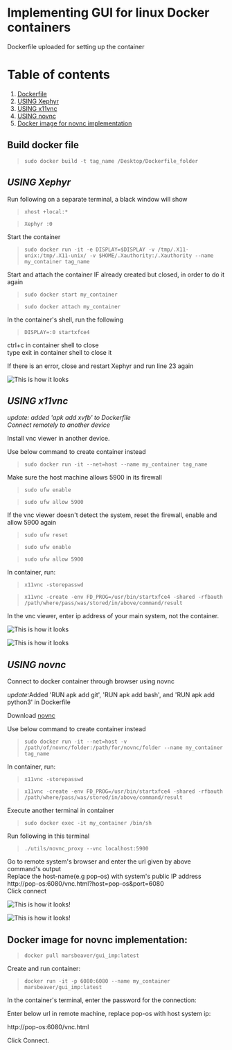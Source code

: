 # **Implementing GUI for linux Docker containers** <br />

Dockerfile uploaded for setting up the container <br />

# Table of contents
1. [Dockerfile](#Build-docker-file-)
2. [USING Xephyr](#USING-Xephyr)
3. [USING x11vnc](#USING-x11vnc-)
4. [USING novnc](#USING-novnc-)
5. [Docker image for novnc implementation](#Docker-image-for-novnc-implementation-)

## **Build docker file** <br />

> `sudo docker build -t tag_name /Desktop/Dockerfile_folder` <br />

## **_USING Xephyr_**

Run following on a separate terminal, a black window will show <br />

> `xhost +local:*` <br />

> `Xephyr :0` <br />

Start the container <br />

> `sudo docker run -it -e DISPLAY=$DISPLAY -v /tmp/.X11-unix:/tmp/.X11-unix/ -v $HOME/.Xauthority:/.Xauthority --name my_container tag_name `<br />

Start and attach the container IF already created but closed, in order to do it again <br />

>`sudo docker start my_container`  <br />

>`sudo docker attach my_container`  <br />

In the container's shell, run the following <br />

> `DISPLAY=:0 startxfce4` <br />

ctrl+c in container shell to close <br />
type exit in container shell to close it <br />

If there is an error, close and restart Xephyr and run line 23 again <br />

![This is how it looks](Screenshot%20from%202022-10-23%2018-15-59.png)

## **_USING x11vnc_** <br />
_update: added 'apk add xvfb' to Dockerfile_ <br />
_Connect remotely to another device_ <br />

Install vnc viewer in another device. <br />

Use below command to create container instead <br />

> `sudo docker run -it --net=host --name my_container tag_name` <br />

Make sure the host machine allows 5900 in its firewall <br />

> `sudo ufw enable` <br />

> `sudo ufw allow 5900` <br />

If the vnc viewer doesn't detect the system, reset the firewall, enable and allow 5900 again <br />

> `sudo ufw reset` <br />

> `sudo ufw enable` <br />

> `sudo ufw allow 5900` <br />

In container, run: <br />

> `x11vnc -storepasswd` <br />

> `x11vnc -create -env FD_PROG=/usr/bin/startxfce4 -shared -rfbauth /path/where/pass/was/stored/in/above/command/result` <br />
 

 
In the vnc viewer, enter ip address of your main system, not the container. <br />

![This is how it looks](android_vnc.png)

![This is how it looks](android_vnc2.png)

## **_USING novnc_** <br />
Connect to docker container through browser using novnc <br />

_update_:Added 'RUN apk add git', 'RUN apk add bash', and 'RUN apk add python3' in Dockerfile

Download [novnc](https://github.com/novnc/noVNC/releases) <br />

Use below command to create container instead <br />

> `sudo docker run -it --net=host -v /path/of/novnc/folder:/path/for/novnc/folder --name my_container tag_name` <br />

In container, run: <br />

> `x11vnc -storepasswd` <br />

> `x11vnc -create -env FD_PROG=/usr/bin/startxfce4 -shared -rfbauth /path/where/pass/was/stored/in/above/command/result` <br />

Execute another terminal in container <br />

> `sudo docker exec -it my_container /bin/sh` <br />

Run following in this terminal <br />

> `./utils/novnc_proxy --vnc localhost:5900` <br />

Go to remote system's browser and enter the url given by above command's output <br />
Replace the host-name(e.g pop-os) with system's public IP address <br />
http://pop-os:6080/vnc.html?host=pop-os&port=6080 <br />
Click connect <br />

![This is how it looks!](novnc_browser.png) <br />

![This is how it looks!](novnc_xfce4.png) <br />

## Docker image for novnc implementation: <br />

> `docker pull marsbeaver/gui_imp:latest` <br />

Create and run container: <br />

> `docker run -it -p 6080:6080 --name my_container marsbeaver/gui_imp:latest`

In the container's terminal, enter the password for the connection: <br />

Enter below url in remote machine, replace pop-os with host system ip: <br />

http://pop-os:6080/vnc.html <br />

Click Connect.









